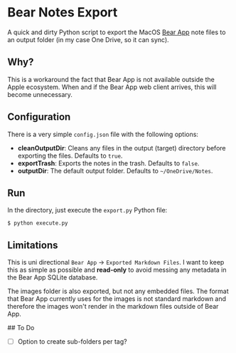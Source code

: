 # Bear Notes Export

A quick and dirty Python script to export the MacOS [Bear App](https://bear.app) note files to an output folder (in my case One Drive, so it can sync).

## Why?

This is a workaround the fact that Bear App is not available outside the Apple ecosystem. When and if the Bear App web client arrives, this will become unnecessary.

## Configuration

There is a very simple `config.json` file with the following options:

- **cleanOutputDir**: Cleans any files in the output (target) directory before exporting the files. Defaults to `true`.
- **exportTrash**: Exports the notes in the trash. Defaults to `false`.
- **outputDir**: The default output folder. Defaults to `~/OneDrive/Notes`.

## Run

In the directory, just execute the `export.py` Python file:

```shell
$ python execute.py
```

## Limitations

This is uni directional `Bear App` -> `Exported Markdown Files`. I want to keep this as simple as possible and **read-only** to avoid messing any metadata in the Bear App SQLite database.

The images folder is also exported, but not any embedded files. The format that Bear App currently uses for the images is not standard markdown and therefore the images won't render in the markdown files outside of Bear App.

## To Do

- [ ] Option to create sub-folders per tag?
